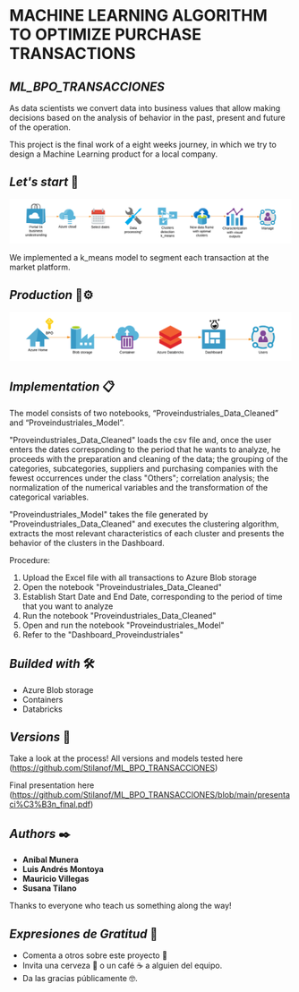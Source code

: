 # MACHINE LEARNING ALGORITHM TO OPTIMIZE PURCHASE TRANSACTIONS

## *ML_BPO_TRANSACCIONES*

As data scientists we convert data into business values that allow making decisions based on the analysis of behavior in the past, present and future of the operation. 

This project is the final work of a eight weeks journey, in which we try to design a Machine Learning product for a local company.  

## *Let's start* 🚀

![Image text](https://github.com/Stilanof/ML_BPO_TRANSACCIONES/blob/main/target.png)

We implemented a k_means model to segment each transaction at the market platform.

## *Production* 🔧⚙️ 

![Image text](https://github.com/Stilanof/ML_BPO_TRANSACCIONES/blob/main/architecture.png)

## *Implementation* 📋

The model consists of two notebooks, “Proveindustriales_Data_Cleaned” and “Proveindustriales_Model”.

"Proveindustriales_Data_Cleaned" loads the csv file and, once the user enters the dates corresponding to the period that he wants to analyze, he proceeds with the preparation and cleaning of the data; the grouping of the categories, subcategories, suppliers and purchasing companies with the fewest occurrences under the class "Others"; correlation analysis; the normalization of the numerical variables and the transformation of the categorical variables.

"Proveindustriales_Model" takes the file generated by "Proveindustriales_Data_Cleaned" and executes the clustering algorithm, extracts the most relevant characteristics of each cluster and presents the behavior of the clusters in the Dashboard.

Procedure:

1. Upload the Excel file with all transactions to Azure Blob storage
2. Open the notebook "Proveindustriales_Data_Cleaned"
3. Establish Start Date and End Date, corresponding to the period of time that you want to analyze
4. Run the notebook "Proveindustriales_Data_Cleaned"
5. Open and run the notebook "Proveindustriales_Model"
6. Refer to the "Dashboard_Proveindustriales"

## *Builded with* 🛠️

* Azure Blob storage  
* Containers
* Databricks 


## *Versions* 📌

Take a look at the process! All versions and models tested here (https://github.com/Stilanof/ML_BPO_TRANSACCIONES)

Final presentation here (https://github.com/Stilanof/ML_BPO_TRANSACCIONES/blob/main/presentaci%C3%B3n_final.pdf)

## *Authors* ✒️

* **Anibal Munera** 
* **Luis Andrés Montoya** 
* **Mauricio Villegas** 
* **Susana Tilano** 

Thanks to everyone who teach us something along the way! 

## *Expresiones de Gratitud* 🎁

* Comenta a otros sobre este proyecto 📢
* Invita una cerveza 🍺 o un café ☕ a alguien del equipo. 
* Da las gracias públicamente 🤓.

